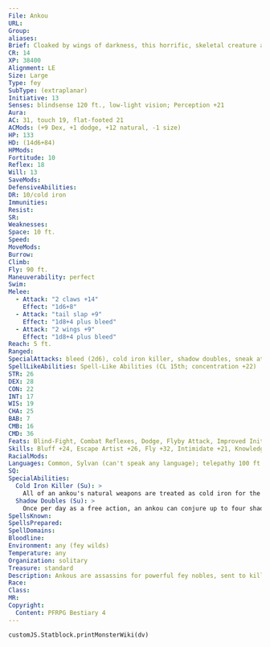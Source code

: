 ```yaml
---
File: Ankou
URL: 
Group: 
aliases: 
Brief: Cloaked by wings of darkness, this horrific, skeletal creature appears to burn from within.
CR: 14
XP: 38400
Alignment: LE
Size: Large
Type: fey
SubType: (extraplanar)
Initiative: 13
Senses: blindsense 120 ft., low-light vision; Perception +21
Aura: 
AC: 31, touch 19, flat-footed 21
ACMods: (+9 Dex, +1 dodge, +12 natural, -1 size)
HP: 133
HD: (14d6+84)
HPMods: 
Fortitude: 10
Reflex: 18
Will: 13
SaveMods: 
DefensiveAbilities: 
DR: 10/cold iron
Immunities: 
Resist: 
SR: 
Weaknesses: 
Space: 10 ft.
Speed: 
MoveMods: 
Burrow: 
Climb: 
Fly: 90 ft.
Maneuverability: perfect
Swim: 
Melee: 
  - Attack: "2 claws +14"
    Effect: "1d6+8"
  - Attack: "tail slap +9"
    Effect: "1d8+4 plus bleed"
  - Attack: "2 wings +9"
    Effect: "1d8+4 plus bleed"
Reach: 5 ft.
Ranged: 
SpecialAttacks: bleed (2d6), cold iron killer, shadow doubles, sneak attack +3d6
SpellLikeAbilities: Spell-Like Abilities (CL 15th; concentration +22)  At Will-deeper darkness, ray of exhaustion (DC 20), silence (self only) 3/day-dimensional anchor, greater teleport, true seeing 1/day-circle of death (DC 23), discern location, prismatic spray (DC 24)
STR: 26
DEX: 28
CON: 22
INT: 17
WIS: 19
CHA: 25
BAB: 7
CMB: 16
CMD: 36
Feats: Blind-Fight, Combat Reflexes, Dodge, Flyby Attack, Improved Initiative, Lightning Stance, Wind Stance
Skills: Bluff +24, Escape Artist +26, Fly +32, Intimidate +21, Knowledge (nature) +20, Knowledge (planes) +17, Perception +21, Sense Motive +21, Stealth +22
RacialMods: 
Languages: Common, Sylvan (can't speak any language); telepathy 100 ft.
SQ: 
SpecialAbilities:
  Cold Iron Killer (Su): >
    All of an ankou's natural weapons are treated as cold iron for the purpose of overcoming damage reduction.
  Shadow Doubles (Su): >
    Once per day as a free action, an ankou can conjure up to four shadowy duplicates, which appear anywhere within 60 feet of the ankou and last a number of rounds equal to the ankou's Charisma modifier (typically 7 rounds). These shadow doubles are identical to the original in all respects except that when conjured they have a number of hit points equal to 20% of the true ankou's total hit points (26 hit points if conjured by an ankou with full hit points). The doubles have all of the true ankou's melee attacks and abilities, except they can't create more shadow doubles or use the ankou's spell-like abilities except for deeper darkness. Any creature that interacts with a shadow double can attempt a Will save to disbelieve the duplicate (DC 10 + 1/2 the ankou's Hit Dice + the ankou's Charisma modifier, typically DC 24). Against a creature that recognizes a shadow double for what it is, the double functions as a shadow conjuration (Pathfinder RPG Core Rulebook 340). Shadow doubles take double damage from spells with the light descriptor. If the true ankou is slain, is rendered unconscious, or is ever more than 120 feet from a shadow double, the duplicates instantly vanish.
SpellsKnown: 
SpellsPrepared: 
SpellDomains: 
Bloodline: 
Environment: any (fey wilds)
Temperature: any
Organization: solitary
Treasure: standard
Description: Ankous are assassins for powerful fey nobles, sent to kill, terrify, and torture. They never speak, only telepathically whisper their lord's verdict to victims. A typical ankou is 10 feet tall and has an 8-foot wingspan, but weighs less than 100 pounds.
Race: 
Class: 
MR: 
Copyright:
  Content: PFRPG Bestiary 4
---
```

```dataviewjs
customJS.Statblock.printMonsterWiki(dv)
```

